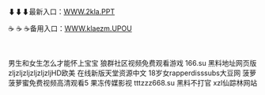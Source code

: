 <p>
	⬇⬇⬇最新入口：<a href="http://www.baidu.com/link?url=6MA2SWnO3Raqke39an_0PUxosM6ZrUGzi1BN9tNnlPW&wd">WWW.2kla.PPT</a> 
	<p>
		☕
☕
☕备用入口：<a href="http://www.baidu.com/link?url=6MA2SWnO3Raqke39an_0PUxosM6ZrUGzi1BN9tNnlPW&wd">WWW.klaezm.UPOU</a> 
	</p>
	<p>
		<br />
	</p>
	<p>
		男生和女生怎么才能怀上宝宝
狼群社区视频免费观看游戏
166.su 黑料地址网页版
zljzljzljzljzljzljHD欧美
在线新版天堂资源中文
18岁女rapperdisssubs大豆网
菠萝菠萝蜜免费视频高清观看5
果冻传媒影视
tttzzz668.su 黑料不打官
xzl仙踪林网站
	</p>
